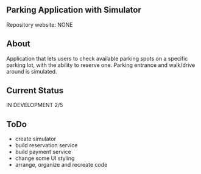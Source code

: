 ## Parking Application with Simulator

Repository website: NONE

## About

Application that lets users to check available parking spots on a specific parking lot,
with the ability to reserve one. Parking entrance and walk/drive around is simulated.

## Current Status

IN DEVELOPMENT 2/5

## ToDo
- create simulator
- build reservation service
- build payment service
- change some UI styling
- arrange, organize and recreate code
